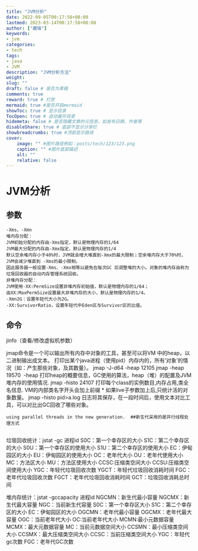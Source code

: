 ```yaml
---
title: "JVM分析"
date: 2022-09-05T00:17:58+08:00
lastmod: 2023-03-14T00:17:58+08:00
author: ["藏锋"]
keywords: 
- jvm
categories: 
- tech
tags: 
- java
- JVM
description: "JVM分析方法"
weight:
slug: ""
draft: false # 是否为草稿
comments: true
reward: true # 打赏
mermaid: true #是否开启mermaid
showToc: true # 显示目录
TocOpen: true # 自动展开目录
hidemeta: false # 是否隐藏文章的元信息，如发布日期、作者等
disableShare: true # 底部不显示分享栏
showbreadcrumbs: true #顶部显示路径
cover:
    image: "" #图片路径例如：posts/tech/123/123.png
    caption: "" #图片底部描述
    alt: ""
    relative: false
---
```


# JVM分析

## 参数
``` text
-Xms、-Xmn
堆内存分配：
JVM初始分配的内存由-Xms指定，默认是物理内存的1/64
JVM最大分配的内存由-Xmx指定，默认是物理内存的1/4
默认空余堆内存小于40%时，JVM就会增大堆直到-Xmx的最大限制；空余堆内存大于70%时，JVM会减少堆直到 -Xms的最小限制。
因此服务器一般设置-Xms、-Xmx相等以避免在每次GC 后调整堆的大小。对象的堆内存由称为垃圾回收器的自动内存管理系统回收。
非堆内存分配：
JVM使用-XX:PermSize设置非堆内存初始值，默认是物理内存的1/64；
由XX:MaxPermSize设置最大非堆内存的大小，默认是物理内存的1/4。
-Xmn2G：设置年轻代大小为2G。
-XX:SurvivorRatio，设置年轻代中Eden区与Survivor区的比值。
```
## 命令

jinfo（查看/修改虚拟机参数）

jmap命令是一个可以输出所有内存中对象的工具，甚至可以将VM 中的heap，以二进制输出成文本。
	打印出某个java进程（使用pid）内存内的，所有‘对象’的情况（如：产生那些对象，及其数量）。
	jmap -J-d64 -heap 12105
	jmap -heap 19570    -heap 打印heap的概要信息，GC使用的算法，heap（堆）的配置及JVM堆内存的使用情况.
	jmap -histo 24107   打印每个class的实例数目,内存占用,类全名信息. VM的内部类名字开头会加上前缀 * 
	                                  如果live子参数加上后,只统计活的对象数量。
	jmap -histo pid>a.log 日志将其保存，在一段时间后，使用文本对比工具，可以对比出GC回收了哪些对象。
	
```
using parallel threads in the new generation.  ##新生代采用的是并行线程处理方式
 
```


垃圾回收统计：jstat -gc 进程id
	S0C：第一个幸存区的大小
	S1C：第二个幸存区的大小
	S0U：第一个幸存区的使用大小
	S1U：第二个幸存区的使用大小
	EC：伊甸园区的大小
	EU：伊甸园区的使用大小
	 OC：老年代大小
	OU：老年代使用大小
	MC：方法区大小
	MU：方法区使用大小
	CCSC:压缩类空间大小
	CCSU:压缩类空间使用大小
	YGC：年轻代垃圾回收次数
	YGCT：年轻代垃圾回收消耗时间
	FGC：老年代垃圾回收次数
	FGCT：老年代垃圾回收消耗时间
	GCT：垃圾回收消耗总时间

堆内存统计：jstat -gccapacity 进程id
	NGCMN：新生代最小容量
	NGCMX：新生代最大容量
	NGC：当前新生代容量
	S0C：第一个幸存区大小
	S1C：第二个幸存区的大小
	EC：伊甸园区的大小
	OGCMN：老年代最小容量
	OGCMX：老年代最大容量
	OGC：当前老年代大小
	OC:当前老年代大小
	MCMN:最小元数据容量
	MCMX：最大元数据容量
	MC：当前元数据空间大小
	CCSMN：最小压缩类空间大小
	CCSMX：最大压缩类空间大小
	CCSC：当前压缩类空间大小
	YGC：年轻代gc次数
	FGC：老年代GC次数

